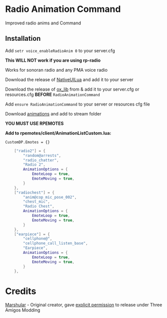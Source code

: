 # Radio Animation Command

Improved radio anims and Command

## Installation

Add ``setr voice_enableRadioAnim 0`` to your server.cfg 

**This WILL NOT work if you are using rp-radio**

Works for sonoran radio and any PMA voice radio

Download the release of [NativeUILua](https://github.com/FrazzIe/NativeUILua) and add it to your server

Download the release of [ox_lib](https://github.com/overextended/ox_lib) from  & add it to your server.cfg or resources.cfg **BEFORE** `RadioAnimationCommand`

Add `ensure RadioAnimationCommand` to your server or resources cfg file

Download [animations](https://www.gta5-mods.com/misc/leo-custom-anim) and add to stream folder


**YOU MUST USE RPEMOTES**

**Add to rpemotes/client/AnimationListCustom.lua:**


``CustomDP.Emotes = {}``
```lua
    ["radio2"] = {
        "random@arrests",
        "radio_chatter",
        "Radio 2",
        AnimationOptions = {
            EmoteLoop = true,
            EmoteMoving = true,
        }
    },
    ["radiochest"] = {
        "anim@cop_mic_pose_002",
        "chest_mic",
        "Radio Chest",
        AnimationOptions = {
            EmoteLoop = true,
            EmoteMoving = true,
        }
    },
    ["earpiece"] = {
        "cellphone@",
        "cellphone_call_listen_base",
        "Earpiece",
        AnimationOptions = {
            EmoteLoop = true,
            EmoteMoving = true,
        }
    },
```

# Credits

[Marshular](https://github.com/marshular) - Original creator, gave [explicit permission](https://i.imgur.com/uKDUEd1.png) to release under Three Amigos Modding

